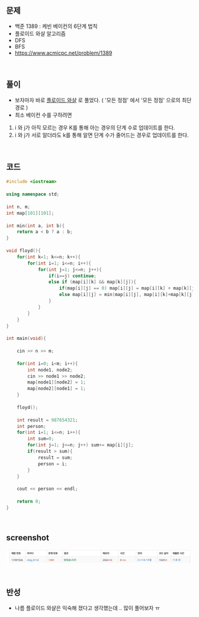 ## 문제
- 백준 1389 : 케빈 베이컨의 6단계 법칙
- 플로이드 와샬 알고리즘
- DFS
- BFS
- https://www.acmicpc.net/problem/1389

<br/>

## 풀이
- 보자마자 바로 [플로이드 와샬](https://github.com/ChoiEunji0114/TIL/blob/master/algorithm/floyd-warshall.md) 로 풀었다. ( '모든 정점' 에서 '모든 정점' 으로의 최단 경로 )
- 최소 베이컨 수를 구하려면
1. i 와 j가 아직 모르는 경우 K를 통해 아는 경우의 단계 수로 업데이트를 한다.
2. i 와 j가 서로 알더라도 k를 통해 알면 단계 수가 줄어드는 경우로 업데이트를 한다.


<br/>

## 코드

```c++
#include <iostream>

using namespace std;

int n, m;
int map[101][101];

int min(int a, int b){
    return a < b ? a : b;
}

void floyd(){
    for(int k=1; k<=n; k++){
        for(int i=1; i<=n; i++){
            for(int j=1; j<=n; j++){
                if(i==j) continue;
                else if (map[i][k] && map[k][j]){
                    if(map[i][j] == 0) map[i][j] = map[i][k] + map[k][j]; // 1의 경우
                    else map[i][j] = min(map[i][j], map[i][k]+map[k][j]); // 2의 경우
                }
            }
        }
    }
}

int main(void){
    
    cin >> n >> m;
    
    for(int i=0; i<m; i++){
        int node1, node2;
        cin >> node1 >> node2;
        map[node1][node2] = 1;
        map[node2][node1] = 1;
    }
    
    floyd();
    
    int result = 987654321;
    int person;
    for(int i=1; i<=n; i++){
        int sum=0;
        for(int j=1; j<=n; j++) sum+= map[i][j];
        if(result > sum){
            result = sum;
            person = i;
        }
    }
    
    cout << person << endl;
    
    return 0;
}

```

<br/>


## screenshot
![screenshot](./screenshots/boj1389.png)

<br/>

## 반성
- 나름 플로이드 와샬은 익숙해 졌다고 생각했는데 .. 많이 풀어보자 ㅠ

